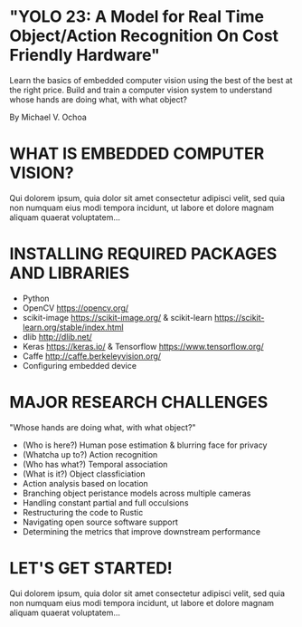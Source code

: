 # "YOLO 23:  A Model for Real Time Object/Action Recognition On Cost Friendly Hardware"

Learn the basics of embedded computer vision using the best of the best at the right price.  Build and train a computer vision system to understand whose hands are doing what, with what object? 
 
By Michael V. Ochoa 

# WHAT IS EMBEDDED COMPUTER VISION?

Qui dolorem ipsum, quia dolor sit amet consectetur adipisci velit, sed quia non numquam eius modi tempora incidunt, ut labore et dolore magnam aliquam quaerat voluptatem...

# INSTALLING REQUIRED PACKAGES AND LIBRARIES

- Python
- OpenCV https://opencv.org/
- scikit-image https://scikit-image.org/ & scikit-learn https://scikit-learn.org/stable/index.html
- dlib http://dlib.net/
- Keras https://keras.io/ & Tensorflow https://www.tensorflow.org/
- Caffe http://caffe.berkeleyvision.org/ 
- Configuring embedded device

# MAJOR RESEARCH CHALLENGES 

"Whose hands are doing what, with what object?"

- (Who is here?)  Human pose estimation & blurring face for privacy 
- (Whatcha up to?)  Action recognition 
- (Who has what?)  Temporal association 
- (What is it?)  Object classficiation 
- Action analysis based on location
- Branching object peristance models across multiple cameras
- Handling constant partial and full occulsions 
- Restructuring the code to Rustic
- Navigating open source software support
- Determining the metrics that improve downstream performance

# LET'S GET STARTED!

Qui dolorem ipsum, quia dolor sit amet consectetur adipisci velit, sed quia non numquam eius modi tempora incidunt, ut labore et dolore magnam aliquam quaerat voluptatem...


